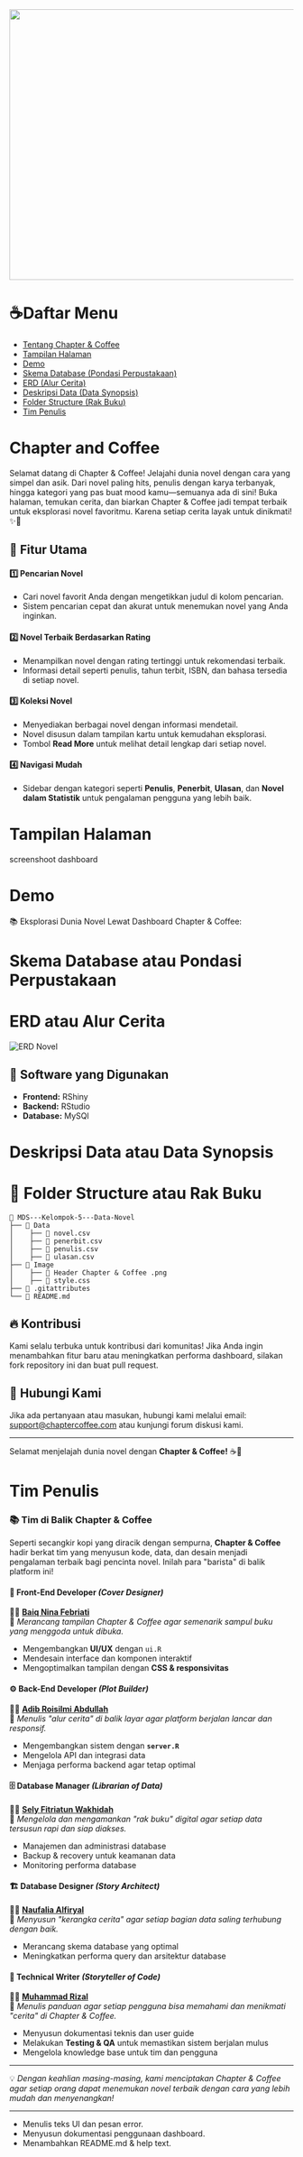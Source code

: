 <div align="center">
  <img width="1920" height="480" src="https://github.com/Adibun-jpg/MDS---Kelompok-5---Data-Novel/blob/main/Image/Header%20Chapter%20%26%20Coffee%20.png">
</div>

# ☕Daftar Menu
- [Tentang Chapter & Coffee](#chapter-and-coffee)
- [Tampilan Halaman](#tampilan-halaman)
- [Demo](#demo)
- [Skema Database (Pondasi Perpustakaan)](#Skema-Database-atau-Pondasi-Perpustakaan)
- [ERD (Alur Cerita)](#ERD-atau-Alur-Cerita)
- [Deskripsi Data (Data Synopsis)](#Deskripsi-Data-atau-Data-Synopsis)
- [Folder Structure (Rak Buku)](#open_file_folder-folder-structure-atau-rak-buku)
- [Tim Penulis](#tim-penulis)


# Chapter and Coffee
Selamat datang di Chapter & Coffee! Jelajahi dunia novel dengan cara yang simpel dan asik. Dari novel paling hits, penulis dengan karya terbanyak, hingga kategori yang pas buat mood kamu—semuanya ada di sini! Buka halaman, temukan cerita, dan biarkan Chapter & Coffee jadi tempat terbaik untuk eksplorasi novel favoritmu. Karena setiap cerita layak untuk dinikmati! ✨📖

## 📌 Fitur Utama

#### 1️⃣ Pencarian Novel
- Cari novel favorit Anda dengan mengetikkan judul di kolom pencarian.
- Sistem pencarian cepat dan akurat untuk menemukan novel yang Anda inginkan.

#### 2️⃣ Novel Terbaik Berdasarkan Rating
- Menampilkan novel dengan rating tertinggi untuk rekomendasi terbaik.
- Informasi detail seperti penulis, tahun terbit, ISBN, dan bahasa tersedia di setiap novel.

#### 3️⃣ Koleksi Novel
- Menyediakan berbagai novel dengan informasi mendetail.
- Novel disusun dalam tampilan kartu untuk kemudahan eksplorasi.
- Tombol **Read More** untuk melihat detail lengkap dari setiap novel.

#### 4️⃣ Navigasi Mudah
- Sidebar dengan kategori seperti **Penulis**, **Penerbit**, **Ulasan**, dan **Novel dalam Statistik** untuk pengalaman pengguna yang lebih baik.

# Tampilan Halaman
screenshoot dashboard

# Demo
📚 Eksplorasi Dunia Novel Lewat Dashboard Chapter & Coffee: 

# Skema Database atau Pondasi Perpustakaan


# ERD atau Alur Cerita
![ERD Novel](https://github.com/Adibun-jpg/MDS---Kelompok-5---Data-Novel/raw/Designer/ERD%20Novel.jpg)

## 🚀 Software yang Digunakan
- **Frontend:** RShiny
- **Backend:** RStudio
- **Database:** MySQl

# Deskripsi Data atau Data Synopsis


# :open_file_folder: Folder Structure atau Rak Buku
```
📂 MDS---Kelompok-5---Data-Novel
├── 📁 Data
│    ├── 📄 novel.csv
│    ├── 📄 penerbit.csv
│    ├── 📄 penulis.csv
│    ├── 📄 ulasan.csv
├── 📁 Image
│    ├── 📄 Header Chapter & Coffee .png
│    ├── 📄 style.css
├── 📄 .gitattributes
└── 📄 README.md
```

## 🔥 Kontribusi
Kami selalu terbuka untuk kontribusi dari komunitas! Jika Anda ingin menambahkan fitur baru atau meningkatkan performa dashboard, silakan fork repository ini dan buat pull request.

## 📩 Hubungi Kami
Jika ada pertanyaan atau masukan, hubungi kami melalui email: support@chaptercoffee.com atau kunjungi forum diskusi kami.

---
Selamat menjelajah dunia novel dengan **Chapter & Coffee!** ☕📖

# Tim Penulis
### 📚 **Tim di Balik Chapter & Coffee**  
Seperti secangkir kopi yang diracik dengan sempurna, **Chapter & Coffee** hadir berkat tim yang menyusun kode, data, dan desain menjadi pengalaman terbaik bagi pencinta novel. Inilah para "barista" di balik platform ini!  

#### 🎨 **Front-End Developer _(Cover Designer)_**  
👩‍💻 **[Baiq Nina Febriati](https://github.com/ngurahsentana24)**  
📌 _Merancang tampilan Chapter & Coffee agar semenarik sampul buku yang menggoda untuk dibuka._  
- Mengembangkan **UI/UX** dengan `ui.R`  
- Mendesain interface dan komponen interaktif  
- Mengoptimalkan tampilan dengan **CSS & responsivitas**  

#### ⚙️ **Back-End Developer _(Plot Builder)_**  
👨‍💻 **[Adib Roisilmi Abdullah](https://github.com/mhmmd25)**  
📌 _Menulis "alur cerita" di balik layar agar platform berjalan lancar dan responsif._  
- Mengembangkan sistem dengan **`server.R`**  
- Mengelola API dan integrasi data  
- Menjaga performa backend agar tetap optimal  

#### 🗄 **Database Manager _(Librarian of Data)_**  
👩‍💻 **[Sely Fitriatun Wakhidah](https://github.com/desyendriani)**  
📌 _Mengelola dan mengamankan "rak buku" digital agar setiap data tersusun rapi dan siap diakses._  
- Manajemen dan administrasi database  
- Backup & recovery untuk keamanan data  
- Monitoring performa database  

#### 🏗 **Database Designer _(Story Architect)_**  
👨‍💻 **[Naufalia Alfiryal](https://github.com/zahralatifah)**  
📌 _Menyusun "kerangka cerita" agar setiap bagian data saling terhubung dengan baik._  
- Merancang skema database yang optimal  
- Meningkatkan performa query dan arsitektur database  

#### 📝 **Technical Writer _(Storyteller of Code)_**  
👨‍💻 **[Muhammad Rizal](https://github.com/fanifahira)**  
📌 _Menulis panduan agar setiap pengguna bisa memahami dan menikmati "cerita" di Chapter & Coffee._  
- Menyusun dokumentasi teknis dan user guide  
- Melakukan **Testing & QA** untuk memastikan sistem berjalan mulus  
- Mengelola knowledge base untuk tim dan pengguna  

---

💡 _Dengan keahlian masing-masing, kami menciptakan Chapter & Coffee agar setiap orang dapat menemukan novel terbaik dengan cara yang lebih mudah dan menyenangkan!_  

---



- Menulis teks UI dan pesan error.
- Menyusun dokumentasi penggunaan dashboard.
- Menambahkan README.md & help text.
